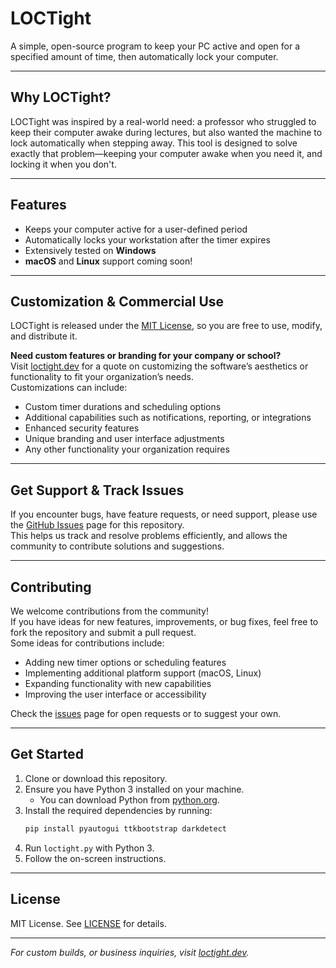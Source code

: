 # LOCTight

A simple, open-source program to keep your PC active and open for a specified amount of time, then automatically lock your computer.

---

## Why LOCTight?

LOCTight was inspired by a real-world need: a professor who struggled to keep their computer awake during lectures, but also wanted the machine to lock automatically when stepping away. This tool is designed to solve exactly that problem—keeping your computer awake when you need it, and locking it when you don't.

---

## Features

- Keeps your computer active for a user-defined period
- Automatically locks your workstation after the timer expires
- Extensively tested on **Windows**
- **macOS** and **Linux** support coming soon!

---

## Customization & Commercial Use

LOCTight is released under the [MIT License](LICENSE), so you are free to use, modify, and distribute it.

**Need custom features or branding for your company or school?**  
Visit [loctight.dev](https://loctight.dev) for a quote on customizing the software’s aesthetics or functionality to fit your organization’s needs.  
Customizations can include:

- Custom timer durations and scheduling options
- Additional capabilities such as notifications, reporting, or integrations
- Enhanced security features
- Unique branding and user interface adjustments
- Any other functionality your organization requires

---

## Get Support & Track Issues

If you encounter bugs, have feature requests, or need support, please use the [GitHub Issues](../../issues) page for this repository.  
This helps us track and resolve problems efficiently, and allows the community to contribute solutions and suggestions.

---

## Contributing

We welcome contributions from the community!  
If you have ideas for new features, improvements, or bug fixes, feel free to fork the repository and submit a pull request.  
Some ideas for contributions include:

- Adding new timer options or scheduling features
- Implementing additional platform support (macOS, Linux)
- Expanding functionality with new capabilities
- Improving the user interface or accessibility

Check the [issues](../../issues) page for open requests or to suggest your own.

---

## Get Started

1. Clone or download this repository.
2. Ensure you have Python 3 installed on your machine.
   - You can download Python from [python.org](https://www.python.org/downloads/).
3. Install the required dependencies by running:
   ```bash
   pip install pyautogui ttkbootstrap darkdetect
   ```
4. Run `loctight.py` with Python 3.
5. Follow the on-screen instructions.

---

## License

MIT License. See [LICENSE](LICENSE) for details.

---

_For custom builds, or business inquiries, visit [loctight.dev](https://loctight.dev)._
